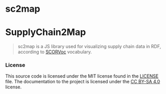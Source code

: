 # sc2map
SupplyChain2Map
=======

> sc2map is a JS library used for visualizing supply chain data in RDF, according to [SCORVoc](https://github.com/vocol/scor) vocabulary.

### License

This source code is licensed under the MIT license found in
the [LICENSE](https://github.com/s1na/sc2map/blob/master/LICENSE) file.
The documentation to the project is licensed under the [CC BY-SA 4.0](http://creativecommons.org/licenses/by-sa/4.0/)
license.
